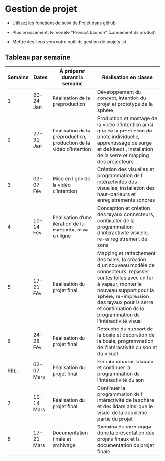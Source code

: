 # Gestion de projet

* Utilisez les fonctions de suivi de Projet dans github

* Plus précisément, le modèle "Product Launch" (Lancement de produit) 

* Mettre des liens vers votre outil de gestion de projets ici  



## Tableau par semaine

| Semaine | Dates          | À préparer durant la semaine                           | Réalisation en classe |
|---------|---------------|-------------------------------------------------|---------------------------------|
| 1       | 20-24 Jan     | Réalisation de la préproduction                  | Développement du concept, intention du projet et prototype de la sphère |
| 2       | 27-31 Jan     | Réalisation de la préproduction, production de la vidéo d’intention | Production et montage de la vidéo d'intention ainsi que de la production de photo individuelle, apprentissage de surge et de kinect , installation de la serre et mapping des projecteurs |
| 3       | 03-07 Fév     | Mise en ligne de la vidéo d’intention           | Création des visuelles et programmation de l' intéractivités des visuelles, installation des haut-parleurs et enregistrements sonores|
| 4       | 10-14 Fév     | Réalisation d’une itération de la maquette, mise en ligne | Conception et création des tuyaux connecteurs, continuiter de la programmation d'interactivité visuelle, re-enregistrement de sons |
| 5       | 17-21 Fév     | Réalisation du projet final                     |  Mapping et rattachement des toiles, la création d'un nouveau modèle de connecteurs, repasser sur les toiles avec un fer à vapeur, monter le nouveau support pour la sphère, re-impression des tuyaux pour la serre et continuation de la programmation de l'intéractivité visuel|
| 6       | 24-28 Fév     | Réalisation du projet final                     | Retouche du support de la boule et décoration de la boule, programmation de l'intéractivité du son et du visuel |
| REL.    | 03-07 Mars    | Réalisation du projet final                     |  Finir de décorer la boule et continuer la programmation de l'intéractivité du son |
| 7       | 10-14 Mars    | Réalisation du projet final                     |  Continuer la programmation de l' intéractivité de la sphère et des lidars ainsi que le visuel de la deuxième partie du projet |
| 8       | 17-21 Mars    | Documentation finale et archivage               |  Semaine du vernissage donc la présentation des projets finaux et la documentation du projet finale  |


